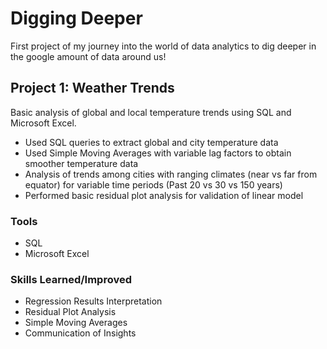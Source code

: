 # Digging Deeper

First project of my journey into the world of data analytics to dig deeper in the google amount of data around us!

## Project 1: Weather Trends

Basic analysis of global and local temperature trends using SQL and Microsoft Excel.

* Used SQL queries to extract global and city temperature data
* Used Simple Moving Averages with variable lag factors to obtain smoother temperature data
* Analysis of trends among cities with ranging climates (near vs far from equator) for variable time periods (Past 20 vs 30 vs 150 years)
* Performed basic residual plot analysis for validation of linear model

### Tools
* SQL
* Microsoft Excel

### Skills Learned/Improved
* Regression Results Interpretation
* Residual Plot Analysis
* Simple Moving Averages
* Communication of Insights
